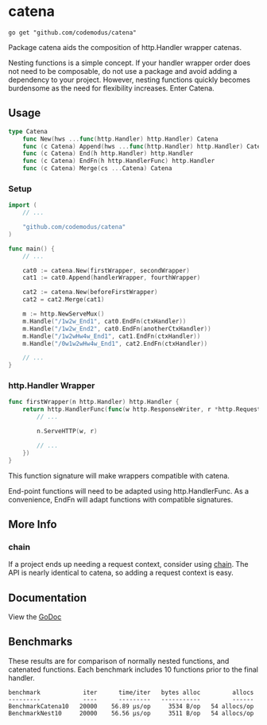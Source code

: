 # catena

    go get "github.com/codemodus/catena"

Package catena aids the composition of http.Handler wrapper catenas.

Nesting functions is a simple concept.  If your handler wrapper order does not 
need to be composable, do not use a package and avoid adding a dependency 
to your project.  However, nesting functions quickly becomes burdensome as the 
need for flexibility increases. Enter Catena.

## Usage

```go
type Catena
    func New(hws ...func(http.Handler) http.Handler) Catena
    func (c Catena) Append(hws ...func(http.Handler) http.Handler) Catena
    func (c Catena) End(h http.Handler) http.Handler
    func (c Catena) EndFn(h http.HandlerFunc) http.Handler
    func (c Catena) Merge(cs ...Catena) Catena
```

### Setup

```go
import (
    // ...

    "github.com/codemodus/catena"
)

func main() {
    // ...

    cat0 := catena.New(firstWrapper, secondWrapper)
    cat1 := cat0.Append(handlerWrapper, fourthWrapper)

    cat2 := catena.New(beforeFirstWrapper)
    cat2 = cat2.Merge(cat1)

    m := http.NewServeMux()
    m.Handle("/1w2w_End1", cat0.EndFn(ctxHandler))
    m.Handle("/1w2w_End2", cat0.EndFn(anotherCtxHandler))
    m.Handle("/1w2wHw4w_End1", cat1.EndFn(ctxHandler))
    m.Handle("/0w1w2wHw4w_End1", cat2.EndFn(ctxHandler))

    // ...
}
```

### http.Handler Wrapper

```go
func firstWrapper(n http.Handler) http.Handler {
    return http.HandlerFunc(func(w http.ResponseWriter, r *http.Request) {
        // ...

        n.ServeHTTP(w, r)

        // ...
    })
}
```
This function signature will make wrappers compatible with catena.

End-point functions will need to be adapted using http.HandlerFunc.  As a 
convenience, EndFn will adapt functions with compatible signatures.

## More Info

### chain

If a project ends up needing a request context, consider using 
[chain](https://github.com/codemodus/chain). The API is nearly identical to 
catena, so adding a request context is easy.

## Documentation

View the [GoDoc](http://godoc.org/github.com/codemodus/catena)

## Benchmarks

These results are for comparison of normally nested functions, and catenated 
functions.  Each benchmark includes 10 functions prior to the final handler.

    benchmark            iter      time/iter   bytes alloc         allocs
    ---------            ----      ---------   -----------         ------
    BenchmarkCatena10   20000    56.89 μs/op     3534 B/op   54 allocs/op
    BenchmarkNest10     20000    56.56 μs/op     3511 B/op   54 allocs/op
